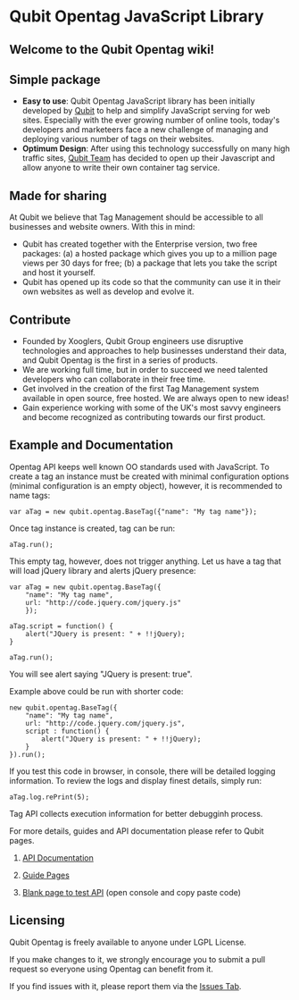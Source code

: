 # Qubit Opentag JavaScript Library

## Welcome to the Qubit Opentag wiki!

## Simple package

* **Easy to use**: Qubit Opentag JavaScript library has been initially developed by [Qubit](http://www.qubitproducts.com) to help and simplify JavaScript serving for web sites. Especially with the ever growing number of online tools, today's developers and marketeers face a new challenge of managing and deploying various number of tags on their websites.
* **Optimum Design**: After using this technology successfully on many high traffic sites, [Qubit Team](http://www.qubitgroup.com) has decided to open up their Javascript and allow anyone to write their own container tag service.

## Made for sharing
At Qubit we believe that Tag Management should be accessible to all
businesses and website owners. With this in mind:

* Qubit has created together with the Enterprise version, two
free packages: (a) a hosted package which gives you up to a
million page views per 30 days for free; 
(b) a package that lets
you take the script and host it yourself.
* Qubit has opened up its code so that the community can use it
in their own websites as well as develop and evolve it.

## Contribute
* Founded by Xooglers, Qubit Group engineers use disruptive
technologies and approaches to help businesses understand
their data, and Qubit Opentag is the first in a series of
products.
* We are working full time, but in order to succeed we need
talented developers who can collaborate in their free time.
* Get involved in the creation of the first Tag Management
system available in open source, free hosted. We are always
open to new ideas!
* Gain experience working with some of the UK's most savvy
engineers and become recognized as contributing towards our
first product.

## Example and Documentation

Opentag API keeps well known OO standards used with JavaScript. To create a tag an instance must be created with minimal configuration options (minimal configuration is an empty object), however, it is recommended to name tags:


	var aTag = new qubit.opentag.BaseTag({"name": "My tag name"});

Once tag instance is created, tag can be run:


	aTag.run();

This empty tag, however, does not trigger anything. Let us have a tag that will load jQuery library and alerts jQuery presence:


	var aTag = new qubit.opentag.BaseTag({
		"name": "My tag name",
		url: "http://code.jquery.com/jquery.js"
		});

	aTag.script = function() {
		alert("JQuery is present: " + !!jQuery);
	}

	aTag.run();

You will see alert saying "JQuery is present: true".

Example above could be run with shorter code:


	new qubit.opentag.BaseTag({
		"name": "My tag name",
		url: "http://code.jquery.com/jquery.js",
		script : function() {
			alert("JQuery is present: " + !!jQuery);
		}
	}).run();

If you test this code in browser, in console, there will be detailed logging information. To review the logs and display finest details, simply run:


	aTag.log.rePrint(5);

Tag API collects execution information for better debugginh process.


For more details, guides and API documentation please refer to Qubit pages.

1) [API Documentation](https://opentag2.qubitproducts.com/tagsdk/docs/template.html#!/api/qubit.opentag.BaseTag)

2) [Guide Pages](https://opentag2.qubitproducts.com/tagsdk/docs)

3) [Blank page to test API](https://opentag2.qubitproducts.com/tagsdk/) (open console and copy paste code)

## Licensing
Qubit Opentag is freely available to anyone under LGPL License.

If you make changes to it, we strongly encourage you to submit a pull request so everyone using Opentag can benefit from it.

If you find issues with it, please report them via the [Issues Tab](https://github.com/QubitProducts/Opentag/issues).

